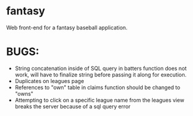 # fantasy
Web front-end for a fantasy baseball application.

# BUGS:
* String concatenation inside of SQL query in batters function
does not work, will have to finalize string before passing it along
for execution.
* Duplicates on leagues page
* References to "own" table in claims function should be changed to "owns"
* Attempting to click on a specific league name from the leagues view breaks the 
server because of a sql query error
